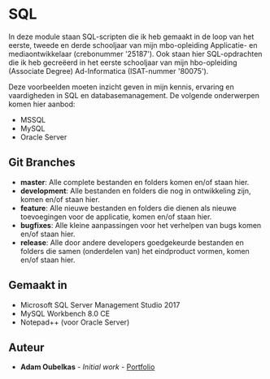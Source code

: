 # SQL

In deze module staan SQL-scripten die ik heb gemaakt in de loop van het eerste, tweede en derde schooljaar van mijn mbo-opleiding Applicatie- en mediaontwikkelaar (crebonummer '25187').
Ook staan hier SQL-opdrachten die ik heb gecreëerd in het eerste schooljaar van mijn hbo-opleiding (Associate Degree) Ad-Informatica (ISAT-nummer '80075').

Deze voorbeelden moeten inzicht geven in mijn kennis, ervaring en vaardigheden in SQL en databasemanagement.
De volgende onderwerpen komen hier aanbod:
* MSSQL
* MySQL
* Oracle Server

## Git Branches

* **master**: Alle complete bestanden en folders komen en/of staan hier.  
* **development**: Alle bestanden en folders die nog in ontwikkeling zijn, komen en/of staan hier.  
* **feature**: Alle nieuwe bestanden en folders die dienen als nieuwe toevoegingen voor de applicatie, komen en/of staan hier.    
* **bugfixes**: Alle kleine aanpassingen voor het verhelpen van bugs komen en/of staan hier.  
* **release**: Alle door andere developers goedgekeurde bestanden en folders die samen (onderdelen van) het eindproduct vormen, komen en/of staan hier.  

## Gemaakt in

* Microsoft SQL Server Management Studio 2017
* MySQL Workbench 8.0 CE
* Notepad++ (voor Oracle Server)

## Auteur

* **Adam Oubelkas** - *Initial work* - [Portfolio](https://github.com/Adstu2150912/MyPortfolio)